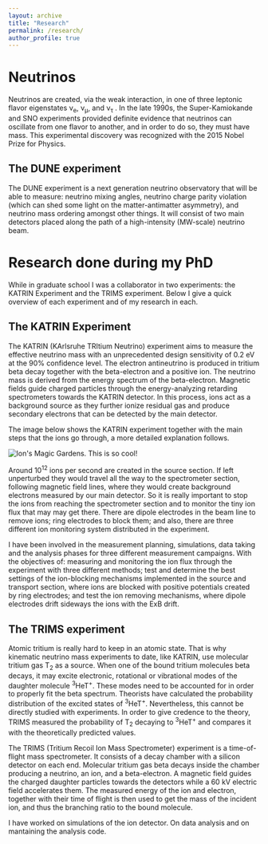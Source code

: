 ```yaml
---
layout: archive
title: "Research"
permalink: /research/
author_profile: true
---
```


# Neutrinos
Neutrinos are created, via the weak interaction, in one of three leptonic flavor eigenstates ν<sub>e</sub>, ν<sub>μ</sub>, and ν<sub>τ</sub> . In the late 1990s, the Super-Kamiokande and SNO experiments provided definite evidence that neutrinos can oscillate from one flavor to another, and in order to do so, they must have mass. This experimental discovery was recognized with the 2015 Nobel Prize for Physics. 

## The DUNE experiment
The DUNE experiment is a next generation neutrino observatory that will be able to measure: neutrino mixing angles, neutrino charge parity violation (which can shed some light on the matter-antimatter asymmetry), and neutrino mass ordering amongst other things. It will consist of two main detectors placed along the path of a high-intensity (MW-scale) neutrino beam. 

# Research done during my PhD

While in graduate school I was a collaborator in two experiments: the KATRIN Experiment and the TRIMS experiment. Below I give a quick overview of each experiment and of my research in each.

## The KATRIN Experiment

The KATRIN (KArlsruhe TRItium Neutrino) experiment aims to measure the effective neutrino mass with an unprecedented design sensitivity of 0.2 eV at the 90% confidence level. The electron antineutrino is produced in tritium beta decay together with the beta-electron and a positive ion. The neutrino mass is derived from the energy spectrum of the beta-electron.  Magnetic fields guide charged particles through the energy-analyzing retarding spectrometers towards the KATRIN detector. In this process, ions act as a background source as they further ionize residual gas and produce secondary electrons that can be detected by the main detector. 

The image below shows the KATRIN experiment together with the main steps that the ions go through, a more detailed explanation follows. 

![Ion's Magic Gardens. This is so cool!](https://AnaVizcaya.github.io/images/WebIons1.png "Philadelphia's Magic Gardens")

Around 10<sup>12</sup> ions per second are created in the source section. If left unperturbed they would travel all the way to the spectrometer section, following magnetic field lines, where they would create background electrons measured by our main detector. So it is really important to stop the ions from reaching the spectrometer section and to monitor the tiny ion flux that may may get there. There are dipole electrodes in the beam line to remove ions; ring electrodes to block them; and also, there are three different ion monitoring system distributed in the experiment.

I have been involved in the measurement planning, simulations, data taking and the analysis phases for three different measurement campaigns. With the objectives of: measuring and monitoring the ion flux through the experiment with three different methods; test and determine the best settings of the ion-blocking mechanisms implemented in the source and transport section, where ions are blocked with positive potentials created by ring electrodes; and test the ion removing mechanisms, where dipole electrodes drift sideways the ions with the ExB drift. 

## The TRIMS experiment
Atomic tritium is really hard to keep in an atomic state. That is why kinematic neutrino mass experiments to date, like KATRIN, use molecular tritium gas T<sub>2</sub> as a source. When one of the bound tritium molecules beta decays, it may excite electronic, rotational or vibrational modes of the daughter molecule <sup>3</sup>HeT<sup>+</sup>. These modes need to be accounted for in order to properly fit the beta spectrum. Theorists have calculated the probability distribution of the excited states of <sup>3</sup>HeT<sup>+</sup>. Nevertheless, this cannot be directly studied with experiments. In order to give credence to the theory, TRIMS measured the probability of T<sub>2</sub> decaying to <sup>3</sup>HeT<sup>+</sup> and compares it with the theoretically predicted values.

The TRIMS (Tritium Recoil Ion Mass Spectrometer) experiment is a time-of-flight mass spectrometer. It consists of a decay chamber with a silicon detector on each end. Molecular tritium gas beta decays inside the chamber producing a neutrino, an ion, and a beta-electron. A magnetic field guides the charged daughter particles towards the detectors while a 60 kV electric field accelerates them. The measured energy of the ion and electron, together with their time of flight is then used to get the mass of the incident ion, and thus the branching ratio to the bound molecule.

I have worked on simulations of the ion detector. On data analysis  and on mantaining the analysis code. 
